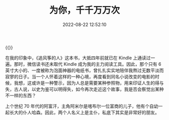 ﻿---
categories:
- 生活感悟
date: 2022-08-22 12:52:10
description: ''
slug: For-You-A-Thousand-Times-Over
tags:
- 追风筝的人
- 影评
- 感悟
title: 为你，千千万万次
---

{{<douban type="movie" id="1937502">}}

在我的印象中，《追风筝的人》这本书，大抵四年前就已在 Kindle 上通读过一遍。那时，微信读书还未取代 Kindle 成为我的主力阅读工具。因此，那个只有 6 英寸大小的、一度被称为泡面神器的电纸书，曾扎扎实实地陪伴我熬过无数平淡而寂寥的日子。当一个人怀着这样的一种心境，再度看到同名小说改变的电影的时候，我想，这或许是一种警示，因为人总是需要某种参照物，用来印证人生的得与失，古人说，以史为鉴可以明得失，如今再次走近这个故事，我是否会察觉出某种不一样的东西？

上个世纪 70 年代的阿富汗，主角阿米尔是喀布尔一位富商的儿子，他有个自幼一起长大的仆人哈森。因此，两个人名义上是主仆，私底下其实是非常好的朋友。

